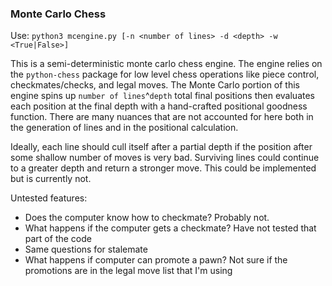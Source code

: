 ### Monte Carlo Chess ###

Use: `python3 mcengine.py [-n <number of lines> -d <depth> -w <True|False>]`

This is a semi-deterministic monte carlo chess engine.
The engine relies on the `python-chess` package for low level chess operations like piece control, checkmates/checks, and legal moves.
The Monte Carlo portion of this engine spins up `number of lines`^`depth` total final positions then evaluates each position at the final depth with a hand-crafted positional goodness function.
There are many nuances that are not accounted for here both in the generation of lines and in the positional calculation.

Ideally, each line should cull itself after a partial depth if the position after some shallow number of moves is very bad. Surviving lines could continue to a greater depth and return a stronger move. This could be implemented but is currently not. 

Untested features:
* Does the computer know how to checkmate? Probably not. 
* What happens if the computer gets a checkmate? Have not tested that part of the code
* Same questions for stalemate
* What happens if computer can promote a pawn? Not sure if the promotions are in the legal move list that I'm using
